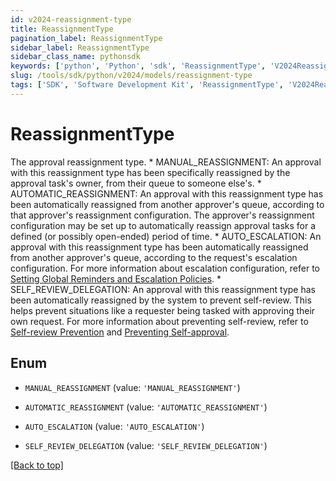 ```yaml
---
id: v2024-reassignment-type
title: ReassignmentType
pagination_label: ReassignmentType
sidebar_label: ReassignmentType
sidebar_class_name: pythonsdk
keywords: ['python', 'Python', 'sdk', 'ReassignmentType', 'V2024ReassignmentType'] 
slug: /tools/sdk/python/v2024/models/reassignment-type
tags: ['SDK', 'Software Development Kit', 'ReassignmentType', 'V2024ReassignmentType']
---
```


# ReassignmentType

The approval reassignment type.  * MANUAL_REASSIGNMENT: An approval with this reassignment type has been specifically reassigned by the approval task's owner, from their queue to someone else's.  * AUTOMATIC_REASSIGNMENT: An approval with this reassignment type has been automatically reassigned from another approver's queue, according to that approver's reassignment configuration. The approver's reassignment configuration may be set up to automatically reassign approval tasks for a defined (or possibly open-ended) period of time. * AUTO_ESCALATION: An approval with this reassignment type has been automatically reassigned from another approver's queue, according to the request's escalation configuration. For more information about escalation configuration, refer to [Setting Global Reminders and Escalation Policies](https://documentation.sailpoint.com/saas/help/requests/config_emails.html). * SELF_REVIEW_DELEGATION: An approval with this reassignment type has been automatically reassigned by the system to prevent self-review. This helps prevent situations like a requester being tasked with approving their own request. For more information about preventing self-review, refer to [Self-review Prevention](https://documentation.sailpoint.com/saas/help/users/work_reassignment.html#self-review-prevention) and [Preventing Self-approval](https://documentation.sailpoint.com/saas/help/requests/config_ap_roles.html#preventing-self-approval).

## Enum

* `MANUAL_REASSIGNMENT` (value: `'MANUAL_REASSIGNMENT'`)

* `AUTOMATIC_REASSIGNMENT` (value: `'AUTOMATIC_REASSIGNMENT'`)

* `AUTO_ESCALATION` (value: `'AUTO_ESCALATION'`)

* `SELF_REVIEW_DELEGATION` (value: `'SELF_REVIEW_DELEGATION'`)

[[Back to top]](#) 

